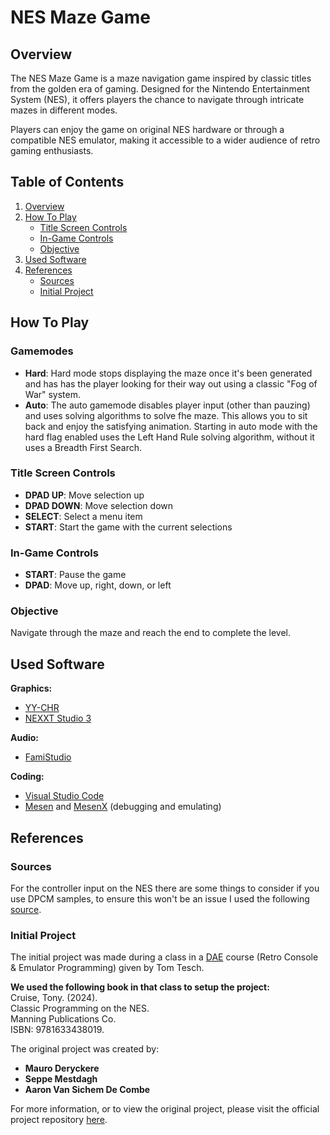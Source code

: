 # NES Maze Game

## Overview

The NES Maze Game is a maze navigation game inspired by classic titles from the golden era of gaming. Designed for the Nintendo Entertainment System (NES), it offers players the chance to navigate through intricate mazes in different modes.

Players can enjoy the game on original NES hardware or through a compatible NES emulator, making it accessible to a wider audience of retro gaming enthusiasts.

## Table of Contents
1. [Overview](#overview)
2. [How To Play](#how-to-play)  
   - [Title Screen Controls](#title-screen-controls)  
   - [In-Game Controls](#in-game-controls)  
   - [Objective](#objective)  
3. [Used Software](#used-software)  
4. [References](#references)  
   - [Sources](#sources)  
   - [Initial Project](#initial-project)  

## How To Play

### Gamemodes

- **Hard**: Hard mode stops displaying the maze once it's been generated and has has the player looking for their way out using a classic "Fog of War" system.
- **Auto**: The auto gamemode disables player input (other than pauzing) and uses solving algorithms to solve fhe maze. This allows you to sit back and enjoy the satisfying animation. Starting in auto mode with the hard flag enabled uses the Left Hand Rule solving algorithm, without it uses a Breadth First Search.

### Title Screen Controls

- **DPAD UP**: Move selection up
- **DPAD DOWN**: Move selection down
- **SELECT**: Select a menu item
- **START**: Start the game with the current selections

### In-Game Controls

- **START**: Pause the game
- **DPAD**: Move up, right, down, or left

### Objective

Navigate through the maze and reach the end to complete the level.

## Used Software
**Graphics:**
- [YY-CHR](https://wiki.vg-resource.com/YY-CHR)
- [NEXXT Studio 3](https://frankengraphics.itch.io/nexxt)

**Audio:**
- [FamiStudio](https://famistudio.org/)

**Coding:**
- [Visual Studio Code](https://code.visualstudio.com/)
- [Mesen](https://www.mesen.ca/) and [MesenX](https://github.com/NovaSquirrel/Mesen-X) (debugging and emulating)

## References

### Sources

For the controller input on the NES there are some things to consider if you use DPCM samples, to ensure this won't be an issue I used the following [source](https://www.nesdev.org/wiki/Controller_reading_code).

### Initial Project

The initial project was made during a class in a [DAE](https://www.digitalartsandentertainment.be/page/31/Game+Development) course (Retro Console & Emulator Programming) given by Tom Tesch.

**We used the following book in that class to setup the project:** </br>
Cruise, Tony. (2024). </br>
Classic Programming on the NES. </br>
Manning Publications Co.</br>
ISBN: 9781633438019.

The original project was created by:

- **Mauro Deryckere**
- **Seppe Mestdagh**
- **Aaron Van Sichem De Combe**

For more information, or to view the original project, please visit the official project repository [here](https://github.com/thegamingnobody/AssemblyMaze).
